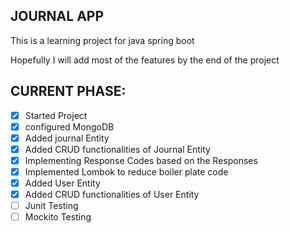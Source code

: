 ## JOURNAL APP

This is a learning project for java spring boot

Hopefully I will add most of the features by the end of the project

## CURRENT PHASE:
- [x] Started Project
- [x] configured MongoDB
- [x] Added journal Entity
- [x] Added CRUD functionalities of Journal Entity
- [x] Implementing Response Codes based on the Responses
- [x] Implemented Lombok to reduce boiler plate code
- [x] Added User Entity
- [x] Added CRUD functionalities of User Entity
- [ ] Junit Testing
- [ ] Mockito Testing